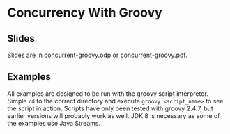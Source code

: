 # Concurrency With Groovy

## Slides

Slides are in concurrent-groovy.odp or concurrent-groovy.pdf.

## Examples

All examples are designed to be run with the groovy script interpreter. Simple `cd` to the correct directory and execute `groovy <script_name>` to see the script in action. Scripts have only been tested with groovy 2.4.7, but earlier versions will probably work as well. JDK 8 is necessary as some of the examples use Java Streams.

